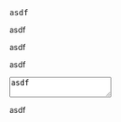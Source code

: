 <pre>asdf</pre>
asdf

<script>asdf</script>
asdf

<style>asdf</style>
asdf

<textarea>asdf</textarea>
asdf